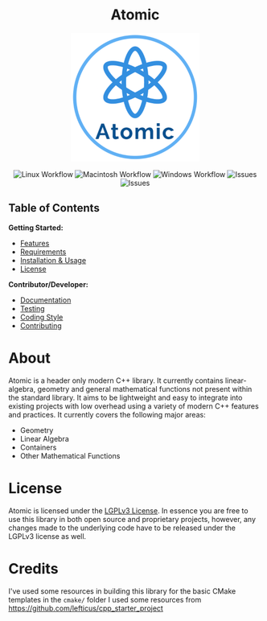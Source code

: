 <h1 align="center"> <strong> Atomic </strong> </h1>
<p align="center">
  <img src="https://github.com/james-d12/Atomic/blob/main/other/logo-256.png?raw=true" alt="Atomic Logo"/>
</p>

<p align="center">
  <img src="https://github.com/james-d12/Atomic/actions/workflows/linux.yml/badge.svg?raw=true" alt="Linux Workflow"/>
  <img src="https://github.com/james-d12/Atomic/actions/workflows/macintosh.yml/badge.svg?raw=true" alt="Macintosh Workflow"/>
  <img src="https://github.com/james-d12/Atomic/actions/workflows/windows.yml/badge.svg?raw=true" alt="Windows Workflow"/>  
  <img src="https://img.shields.io/github/issues/james-d12/Atomic.svg" alt="Issues"/>
  <img src="https://img.shields.io/github/license/james-d12/Atomic.svg" alt="Issues"/>
</p>


## Table of Contents

**Getting Started:**
* [Features](https://github.com/james-d12/Atomic/wiki/Features)
* [Requirements](https://github.com/james-d12/Atomic/wiki/Requirements)
* [Installation & Usage](https://github.com/james-d12/Atomic/wiki/Installation-&-Usage)
* [License](https://github.com/james-d12/Atomic/wiki/License)

**Contributor/Developer:**
* [Documentation](https://james-d12.github.io/Atomic/)
* [Testing](https://github.com/james-d12/Atomic/wiki/Testing)
* [Coding Style](https://github.com/james-d12/Atomic/wiki/Coding-Style)
* [Contributing](https://github.com/james-d12/Atomic/wiki/Contributing)

# **About**
Atomic is a header only modern C++ library. It currently contains linear-algebra, geometry and general mathematical functions not present within the standard library. It aims to be lightweight and easy to integrate into existing projects with low overhead using a variety of modern C++ features and practices. It currently covers the following major areas:

- Geometry
- Linear Algebra
- Containers
- Other Mathematical Functions

# **License**
Atomic is licensed under the [LGPLv3 License](https://www.gnu.org/licenses/lgpl-3.0.en.html). In essence you are free to use this library in both open source and proprietary projects, however, any changes made to the underlying code have to be released under the LGPLv3 license as well.

# **Credits**
I've used some resources in building this library for the basic CMake templates in the ```cmake/``` folder I used some resources from https://github.com/lefticus/cpp_starter_project
